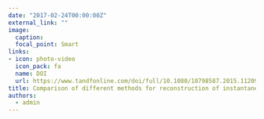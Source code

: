 ```yaml
---
date: "2017-02-24T00:00:00Z"
external_link: ""
image:
  caption: 
  focal_point: Smart
links:
- icon: photo-video
  icon_pack: fa
  name: DOI
  url: https://www.tandfonline.com/doi/full/10.1080/10798587.2015.1120991
title: Comparison of different methods for reconstruction of instantaneous peak flow data
authors: 
  - admin
---
```

